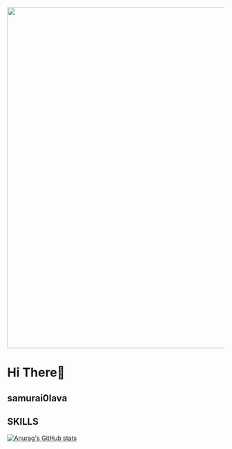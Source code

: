 <div id="header" align="center">
  <img src="https://st5.depositphotos.com/31091906/66224/v/450/depositphotos_662244384-stock-illustration-abstract-circuit-technology-background-digital.jpg" width="789"/>
</div>


# Hi There👋

## samurai0lava

## SKILLS


[![Anurag's GitHub stats](https://github-readme-stats.vercel.app/api?username=samurai0lava)](https://github.com/anuraghazra/github-readme-stats)
